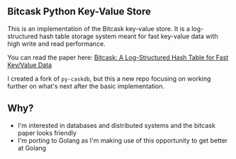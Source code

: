 ## Bitcask Python Key-Value Store

This is an implementation of the Bitcask key-value store. It is a log-structured 
hash table storage system meant for fast key-value data with high write and read performance.

You can read the paper here: [Bitcask: A Log-Structured Hash Table for Fast Key/Value Data](https://riak.com/assets/bitcask-intro.pdf)

I created a fork of `py-caskdb`, but this a new repo focusing on working further on what's next after the basic implementation.

## Why?
- I'm interested in databases and distributed systems and the bitcask paper looks friendly
- I'm porting to Golang as I'm making use of this opportunity to get better at Golang